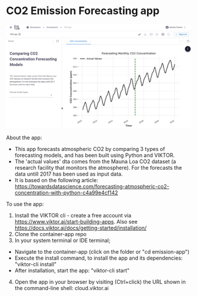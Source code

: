 # CO2 Emission Forecasting app
![](https://github.com/NienkePieters/emission-app/blob/main/emission_app.gif)

About the app: 
- This app forecasts atmospheric CO2 by comparing 3 types of forecasting models, and has been built using Python and VIKTOR. 
- The 'actual values' dta comes from the Mauna Loa CO2 dataset (a research facility that monitors the atmosphere). For the forecasts the data untill 2017 has been used as input data.
- It is based on the following article: https://towardsdatascience.com/forecasting-atmospheric-co2-concentration-with-python-c4a99e4cf142

To use the app: 
1. Install the VIKTOR cli - create a free account via https://www.viktor.ai/start-building-apps. Also see https://docs.viktor.ai/docs/getting-started/installation/
2. Clone the container-app repo
3. In your system terminal or IDE terminal;
  - Navigate to the container-app (click on the folder or "cd emission-app")
  - Execute the install command, to install the app and its dependencies: "viktor-cli install"
  - After installation, start the app: "viktor-cli start"
4. Open the app in your browser by visiting (Ctrl+click) the URL shown in the command-line shell: cloud.viktor.ai
